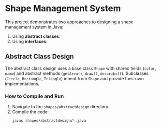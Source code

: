 # Shape Management System

This project demonstrates two approaches to designing a shape management system in Java:
1. Using **abstract classes**.
2. Using **interfaces**.

## Abstract Class Design
The abstract class design uses a base class `Shape` with shared fields (`color`, `name`) and abstract methods (`getArea()`, `draw()`, `describe()`). Subclasses (`Circle`, `Rectangle`, `Triangle`) inherit from `Shape` and provide their own implementations.

### How to Compile and Run
1. Navigate to the `shapes/abstractdesign` directory.
2. Compile the code:
   ```bash
   javac shapes/abstractdesign/*.java